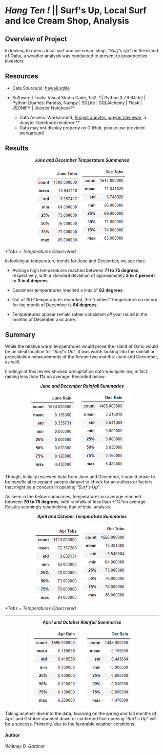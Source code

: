 # _Hang Ten !_ || Surf's Up, Local Surf and Ice Cream Shop, Analysis


## Overview of Project 

In looking to open a local surf and ice cream shop, _"Surf's Up"_ on the island of Oahu, a weather analysis was conducted to present to prosepective investors. 

## Resources

* Data Source(s): [hawaii.sqlite](hawaii.sqlite)

* Software / Tools: Visual Studio Code, 1.52. 1 | Python 3.7.6 64-bit  | Python Libaries: Pandas, Numpy | SQLite | SQLAlchemy | Flask | JSONIFY | Jupyter Notebook** 

    * Data Access: Workaround, [Project Jupyter: jupyter nbviewer](https://nbviewer.jupyter.org/), a Jupyter Notebook renderer **
     * Data may not display properly on GitHub, please use provided workaround

   

## Results

 <p align="center">
  <i><b> June and December Temperature Summaries</b></i> 

<p align="center">
<img src="resources/june_temps_summary.png"/> <img src="resources/dec_temps_summary.png"/>

 _*Tobs = Temperatures Observered_

In looking at temperature trends for June and December, we see that:
*   Average high temperatures reached between **71 to 75 degrees**, respectively, with a standard deviation of approximately **3 to 4 percent** or **3 to 4 degrees**. 

* December temperatures reached a max of **83 degrees**.

* Out of _1517_ temperatures recorded, the "coldest" temperature on record for the month of December is **64 degrees**. 

* Temperatures appear remain rather consistent _all_ year round in the months of December and June.  

## Summary

While the relative warm temperatures would prove the island of Oahu would be an ideal location for _"Surf's Up"_, it was worth looking into the rainfall or precipitation measurements of the former two months: June and December, as well. 

Findings of this review showed precipitation data was quite low, in fact, raining less than **1%** on average. Recorded below: 

<p align="center">
  <i><b> June and December Rainfall Summaries</b></i> 

<p align="center">
  <img src="resources/june_rain_summary.png"/>  <img src="resources/dec_rain_summary.png"/>

Though, initially reviewed data from June and December, it would prove to be beneficial to expand sample dataset to check for an outliers or factors that might be a concern in opening _"Surf's Up_".

As seen in the below summaries, temperatures on average reached between **70 to 75 degrees**, with rainfalls of less than *1%*on average.  Results seemingly resemebling that of intial analysis. 

  <p align="center">
  <i><b> April and October Temperature Summaries</b></i> 

<p align="center">
  <img src="resources/apr_temps_summary.png" />   <img src="resources/oct_temps_summary.png"/>
    
   _*Tobs = Temperatures Observered_

---
   
  <p align="center">
  <i><b> April and October Rainfall Summaries</b></i> 

<p align="center">
  <img src="resources/apr_rain_summary.png"/>  <img src="resources/oct_rain_summary.png"/>

Taking another dive into the data, focusing on the spring and fall months of April and October doubled down or confirmed that opening _"Surf's Up"_ will be a success. Primarily, due to the favorable weather conditions. 


#### Author
_Whitney D. Gardner_

